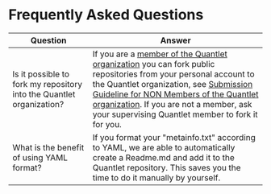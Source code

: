 # Frequently Asked Questions

| Question | Answer |
| --- | ----- |
| Is it possible to fork my repository into the Quantlet organization? | If you are a [member of the Quantlet organization](https://github.com/orgs/QuantLet/people) you can fork public repositories from your personal account to the Quantlet organization, see [Submission Guideline for NON Members of the Quantlet organization](guidelines/Submission_Guide_GitHub_Non_Members.pdf). If you are not a member, ask your supervising Quantlet member to fork it for you. |
| What is the benefit of using YAML format? | If you format your "metainfo.txt" according to YAML, we are able to automatically create a Readme.md and add it to the Quantlet repository. This saves you the time to do it manually by yourself. |
